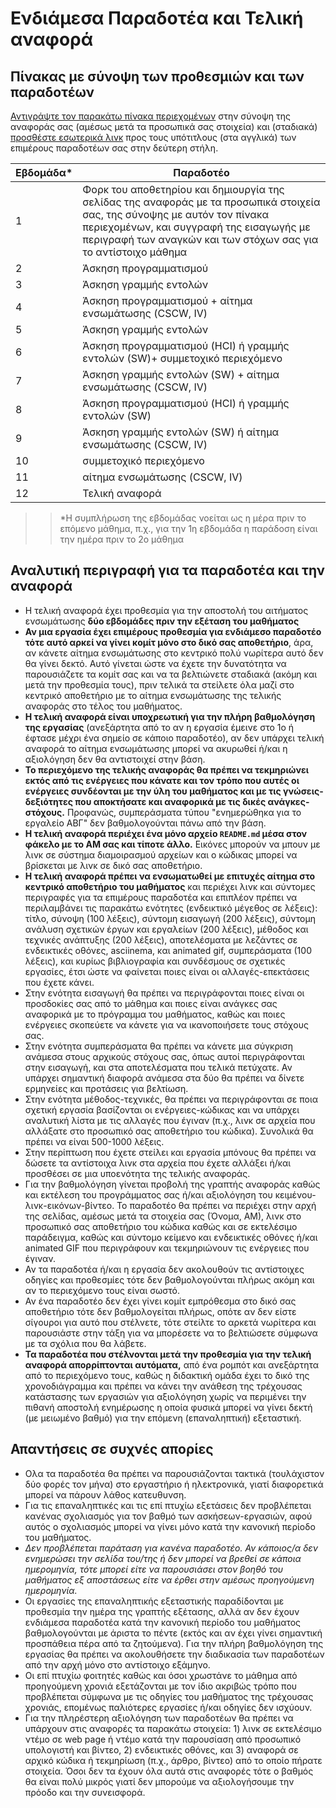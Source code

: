 # Ενδιάμεσα Παραδοτέα και Τελική αναφορά

## Πίνακας με σύνοψη των προθεσμιών και των παραδοτέων

[Αντιγράψτε τον παρακάτω πίνακα περιεχομένων](https://raw.githubusercontent.com/courses-ionio/help/master/deliverables/index.md) στην σύνοψη της αναφοράς σας (αμέσως μετά τα προσωπικά σας στοιχεία) και (σταδιακά) [προσθέστε εσωτερικά λινκ](https://stackoverflow.com/questions/53091847/github-markdown-anchor-only-linking-to-top-of-the-page) προς τους υπότιτλους (στα αγγλικά) των επιμέρους παραδοτέων σας στην δεύτερη στήλη.

| Εβδομάδα* | Παραδοτέο |
| --- | --- |
| 1 | Φορκ του αποθετηρίου και δημιουργία της σελίδας της αναφοράς με τα προσωπικά στοιχεία σας, της σύνοψης με αυτόν τον πίνακα περιεχομένων, και συγγραφή της εισαγωγής με περιγραφή των αναγκών και των στόχων σας για το αντίστοιχο μάθημα |
| 2 | Άσκηση προγραμματισμού |
| 3 | Άσκηση γραμμής εντολών |
| 4 | Άσκηση προγραμματισμού + αίτημα ενσωμάτωσης (CSCW, IV) |
| 5 | Άσκηση γραμμής εντολών |
| 6 | Άσκηση προγραμματισμού (HCI) ή γραμμής εντολών (SW)+ συμμετοχικό περιεχόμενο |
| 7 | Άσκηση γραμμής εντολών (SW) + αίτημα ενσωμάτωσης (CSCW, IV) |
| 8 | Άσκηση προγραμματισμού (HCI) ή γραμμής εντολών (SW) |
| 9 | Άσκηση γραμμής εντολών (SW) ή αίτημα ενσωμάτωσης (CSCW, IV) |
| 10 | συμμετοχικό περιεχόμενο |
| 11 | αίτημα ενσωμάτωσης (CSCW, IV) |
| 12 | Τελική αναφορά |

>> *Η συμπλήρωση της εβδομάδας νοείται ως η μέρα πριν το επόμενο μάθημα, π.χ., για την 1η εβδομάδα η παράδοση είναι την ημέρα πριν το 2ο μάθημα

## Αναλυτική περιγραφή για τα παραδοτέα και την αναφορά
* Η τελική αναφορά έχει προθεσμία για την αποστολή του αιτήματος ενσωμάτωσης **δύο εβδομάδες πριν την εξέταση του μαθήματος**
* **Αν μια εργασία έχει επιμέρους προθεσμία για ενδιάμεσο παραδοτέο τότε αυτό αρκεί να γίνει κομίτ μόνο στο δικό σας αποθετήριο**, άρα, αν κάνετε αίτημα ενσωμάτωσης στο κεντρικό πολύ νωρίτερα αυτό δεν θα γίνει δεκτό. Αυτό γίνεται ώστε να έχετε την δυνατότητα να παρουσιάζετε τα κομίτ σας και να τα βελτιώνετε σταδιακά (ακόμη και μετά την προθεσμία τους), πριν τελικά τα στείλετε όλα μαζί στο κεντρικό αποθετήριο με το αίτημα ενσωμάτωσης της τελικής αναφοράς στο τέλος του μαθήματος.
* **Η τελική αναφορά είναι υποχρεωτική για την πλήρη βαθμολόγηση της εργασίας** (ανεξάρτητα από το αν η εργασία έμεινε στο 1ο ή έφτασε μέχρι ένα σημείο σε κάποιο παραδοτέο), αν δεν υπάρχει τελική αναφορά το αίτημα ενσωμάτωσης μπορεί να ακυρωθεί ή/και η αξιολόγηση δεν θα αντιστοιχεί στην βάση.
* **Το περιεχόμενο της τελικής αναφοράς θα πρέπει να τεκμηριώνει εκτός από τις ενέργειες που κάνατε και τον τρόπο που αυτές οι ενέργειες συνδέονται με την ύλη του μαθήματος και με τις γνώσεις-δεξιότητες που αποκτήσατε και αναφορικά με τις δικές ανάγκες-στόχους.** Προφανώς, συμπεράσματα τύπου "ενημερώθηκα για το εργαλείο ΑΒΓ" δεν βαθμολογούνται πάνω από την βάση.
* **Η τελική αναφορά περιέχει ένα μόνο αρχείο `README.md` μέσα στον φάκελο με το ΑΜ σας και τίποτε άλλο.** Εικόνες μπορούν να μπουν με λινκ σε σύστημα διαμοιρασμού αρχείων και ο κώδικας μπορεί να βρίσκεται με λινκ σε δικό σας αποθετήριο.
* **H τελική αναφορά πρέπει να ενσωματωθεί με επιτυχές αίτημα στο κεντρικό αποθετήριο του μαθήματος** και περιέχει λινκ και σύντομες περιγραφές για τα επιμέρους παραδοτέα και επιπλέον πρέπει να περιλαμβάνει τις παρακάτω ενότητες (ενδεικτικό μέγεθος σε λέξεις): 
τίτλο, σύνοψη (100 λέξεις), σύντομη εισαγωγή (200 λέξεις), σύντομη ανάλυση σχετικών έργων και εργαλείων (200 λέξεις), μέθοδος και τεχνικές ανάπτυξης (200 λέξεις), αποτελέσματα με λεζάντες σε ενδεικτικές οθόνες, asciinema, και animated gif, συμπεράσματα (100 λέξεις), και κυρίως βιβλιογραφία και συνδέσμους σε σχετικές εργασίες, έτσι ώστε να φαίνεται ποιες είναι οι αλλαγές-επεκτάσεις που έχετε κάνει.
* Στην ενότητα εισαγωγή θα πρέπει να περιγράφονται ποιες είναι οι προσδοκίες σας από το μάθημα και ποιες είναι ανάγκες σας αναφορικά με το πρόγραμμα του μαθήματος, καθώς και ποιες ενέργειες σκοπεύετε να κάνετε για να ικανοποιήσετε τους στόχους σας.
* Στην ενότητα συμπεράσματα θα πρέπει να κάνετε μια σύγκριση ανάμεσα στους αρχικούς στόχους σας, όπως αυτοί περιγράφονται στην εισαγωγή, και στα αποτελέσματα που τελικά πετύχατε. Αν υπάρχει σημαντική διαφορά ανάμεσα στα δύο θα πρέπει να δίνετε ερμηνείες και προτάσεις για βελτίωση.
* Στην ενότητα μέθοδος-τεχνικές, θα πρέπει να περιγράφονται σε ποια σχετική εργασία βασίζονται οι ενέργειες-κώδικας και να υπάρχει αναλυτική λίστα με τις αλλαγές που έγιναν (π.χ., λινκ σε αρχεία που αλλάξατε στο προσωπικό σας αποθετήριο του κώδικα). Συνολικά θα πρέπει να είναι 500-1000 λέξεις. 
* Στην περίπτωση που έχετε στείλει και εργασία μπόνους θα πρέπει να δώσετε τα αντίστοιχα λινκ στα αρχεία που έχετε αλλάξει ή/και προσθέσει σε μια υποενότητα της τελικής αναφοράς. 
* Για την βαθμολόγηση γίνεται προβολή της γραπτής αναφοράς καθώς και εκτέλεση του προγράμματος σας ή/και αξιολόγηση του κειμένου-λινκ-εικόνων-βίντεο. Το παραδοτέο θα πρέπει να περιέχει στην αρχή της σελίδας, αμέσως μετά τα στοιχεία σας (Όνομα, ΑΜ), λινκ στο προσωπικό σας αποθετήριο του κώδικα καθώς και σε εκτελέσιμο παράδειγμα, καθώς και σύντομο κείμενο και ενδεικτικές οθόνες ή/και animated GIF που περιγράφουν και τεκμηριώνουν τις ενέργειες που έγιναν. 
* Αν τα παραδοτέα ή/και η εργασία δεν ακολουθούν τις αντίστοιχες οδηγίες και προθεσμίες τότε δεν βαθμολογούνται πλήρως ακόμη και αν το περιεχόμενο τους είναι σωστό. 
* Αν ένα παραδοτέο δεν έχει γίνει κομίτ εμπρόθεσμα στο δικό σας αποθετήριο τότε δεν βαθμολογείται πλήρως, οπότε αν δεν είστε σίγουροι για αυτό που στέλνετε, τότε στείλτε το αρκετά νωρίτερα και παρουσιάστε στην τάξη για να μπορέσετε να το βελτιώσετε σύμφωνα με τα σχόλια που θα λάβετε. 
* **Τα παραδοτέα που στέλνονται μετά την προθεσμία για την τελική αναφορά απορρίπτονται αυτόματα,** από ένα ρομπότ και ανεξάρτητα από το περιεχόμενο τους, καθώς η διδακτική ομάδα έχει το δικό της χρονοδιάγραμμα και πρέπει να κάνει την ανάθεση της τρέχουσας κατάστασης των εργασιών για αξιολόγηση χωρίς να περιμένει την πιθανή αποστολή ενημέρωσης η οποία φυσικά μπορεί να γίνει δεκτή (με μειωμένο βαθμό) για την επόμενη (επαναληπτική) εξεταστική.

## Απαντήσεις σε συχνές απορίες

* Ολα τα παραδοτέα θα πρέπει να παρουσιάζονται τακτικά (τουλάχιστον δύο φορές τον μήνα) στο εργαστήριο ή ηλεκτρονικά, γιατί διαφορετικά μπορεί να πάρουν λάθος κατευθυνση. 
* Για τις επαναληπτικές και τις επί πτυχίω εξετάσεις δεν προβλέπεται κανένας σχολιασμός για τον βαθμό των ασκήσεων-εργασιών, αφού αυτός ο σχολιασμός μπορεί να γίνει μόνο κατά την κανονική περίοδο του μαθήματος.
* *Δεν προβλέπεται παράταση για κανένα παραδοτέο. Αν κάποιος/α δεν ενημερώσει την σελίδα του/της ή δεν μπορεί να βρεθεί σε κάποια ημερομηνία, τότε μπορεί είτε να παρουσιάσει στον βοηθό του μαθήματος εξ αποστάσεως είτε να έρθει στην αμέσως προηγούμενη ημερομηνία.*
* Οι εργασίες της επαναληπτικής εξεταστικής παραδίδονται με προθεσμία την ημέρα της γραπτής εξέτασης, αλλά αν δεν έχουν ενδιάμεσα παραδοτέα κατά την κανονική περίοδο του μαθήματος βαθμολογούνται με άριστα το πέντε (εκτός και αν έχει γίνει σημαντική προσπάθεια πέρα από τα ζητούμενα). Για την πλήρη βαθμολόγηση της εργασίας θα πρέπει να ακολουθήσετε την διαδικασία των παραδοτέων από την αρχή μόνο στο αντίστοιχο εξάμηνο.
* Οι επί πτυχίω φοιτητές καθώς και όσοι χρωστάνε το μάθημα από προηγούμενη χρονιά εξετάζονται με τον ίδιο ακριβώς τρόπο που προβλέπεται σύμφωνα με τις οδηγίες του μαθήματος της τρέχουσας χρονιάς, επομένως παλιότερες εργασίες ή/και οδηγίες δεν ισχύουν.
* Για την πληρέστερη αξιολόγηση των παραδοτέων θα πρέπει να υπάρχουν στις αναφορές τα παρακάτω στοιχεία: 1) λινκ σε εκτελέσιμο ντέμο σε web page ή ντέμο κατά την παρουσίαση από προσωπικό υπολογιστή και βίντεο, 2) ενδεικτικές οθόνες, και 3) αναφορά σε αρχικό κώδικα ή τεκμηρίωση (π.χ., άρθρο, βίντεο) από το οποίο πήρατε στοιχεία. Όσοι δεν τα έχουν όλα αυτά στις αναφορές τότε ο βαθμός θα είναι πολύ μικρός γιατί δεν μπορούμε να αξιολογήσουμε την πρόοδο και την συνεισφορά.
